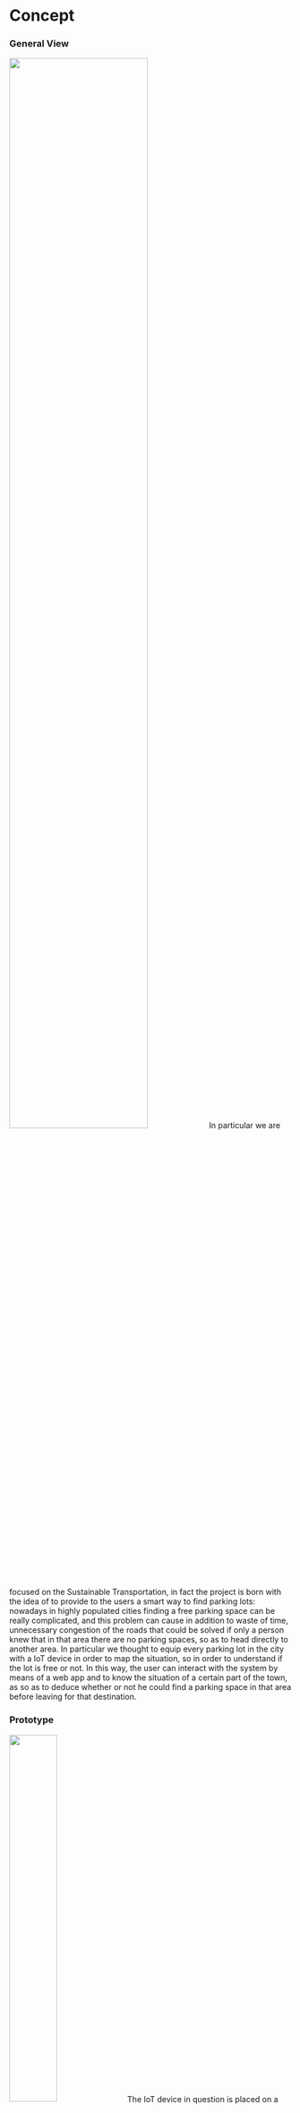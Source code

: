 # Concept
### General View
<img src="https://github.com/Progedit/Lights-on-Parking/blob/f578cca12b6e599cbf23760f45e7290758c798af/images/GeneralView.jpg" width=70% height=70%>
In particular we are focused on the Sustainable Transportation, in fact the project is born with the idea of to provide to the users a smart way to find parking lots: nowadays in highly populated cities finding a free parking space can be really complicated, and this problem can cause in addition to waste of time, unnecessary congestion of the roads that could be solved if only a person knew that in that area there are no parking spaces, so as to head directly to another area. In particular we thought to equip every parking lot in the city with a IoT device in order to map the situation, so in order to understand if the lot is free or not. In this way, the user can interact with the system by means of a web app and to know the situation of a certain part of the town, as so as to deduce whether or not he could find a parking space in that area before leaving for that destination.

### Prototype
<img src="https://github.com/Progedit/Lights-on-Parking/blob/352370aa91a5018a52be419689cceac807e4b687/images/Prototype.jpg" width=41% height=41%)>
The IoT device in question is placed on a pole, place beside the parking lot on the sidewalk. In this way on the one hand the device provides parking control as explained above, on the other hand it provides another useful service for citizens: a smart lighting system thanks to which the sidewalk is illuminated when a pedestrian passes by the pole.
